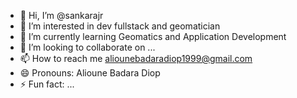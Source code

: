 - 👋 Hi, I’m @sankarajr
- 👀 I’m interested in dev fullstack and geomatician
- 🌱 I’m currently learning Geomatics and Application Development
- 💞️ I’m looking to collaborate on ...
- 📫 How to reach me aliounebadaradiop1999@gmail.com
- 😄 Pronouns: Alioune Badara Diop 
- ⚡ Fun fact: ...

<!---
sankarajr/sankarajr is a ✨ special ✨ repository because its `README.md` (this file) appears on your GitHub profile.
You can click the Preview link to take a look at your changes.
--->

